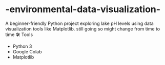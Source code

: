 # -environmental-data-visualization-
A beginner-friendly Python project exploring lake pH levels using data visualization tools like Matplotlib.
still going so might change from time to time 
🛠 Tools
- Python 3
- Google Colab
- Matplotlib
